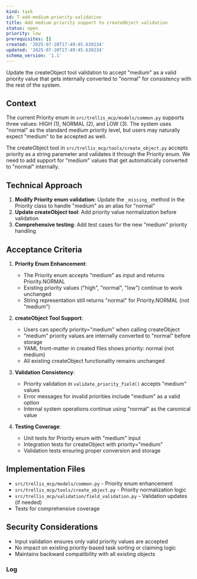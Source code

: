 ```yaml
---
kind: task
id: T-add-medium-priority-validation
title: Add medium priority support to createObject validation
status: open
priority: low
prerequisites: []
created: '2025-07-20T17:49:45.639234'
updated: '2025-07-20T17:49:45.639234'
schema_version: '1.1'
---
```

Update the createObject tool validation to accept "medium" as a valid priority value that gets internally converted to "normal" for consistency with the rest of the system.

## Context

The current Priority enum in `src/trellis_mcp/models/common.py` supports three values: HIGH (1), NORMAL (2), and LOW (3). The system uses "normal" as the standard medium priority level, but users may naturally expect "medium" to be accepted as well.

The createObject tool in `src/trellis_mcp/tools/create_object.py` accepts priority as a string parameter and validates it through the Priority enum. We need to add support for "medium" values that get automatically converted to "normal" internally.

## Technical Approach

1. **Modify Priority enum validation**: Update the `_missing_` method in the Priority class to handle "medium" as an alias for "normal"
2. **Update createObject tool**: Add priority value normalization before validation
3. **Comprehensive testing**: Add test cases for the new "medium" priority handling

## Acceptance Criteria

1. **Priority Enum Enhancement**:
   - The Priority enum accepts "medium" as input and returns Priority.NORMAL
   - Existing priority values ("high", "normal", "low") continue to work unchanged
   - String representation still returns "normal" for Priority.NORMAL (not "medium")

2. **createObject Tool Support**:
   - Users can specify priority="medium" when calling createObject
   - "medium" priority values are internally converted to "normal" before storage
   - YAML front-matter in created files shows priority: normal (not medium)
   - All existing createObject functionality remains unchanged

3. **Validation Consistency**:
   - Priority validation in `validate_priority_field()` accepts "medium" values
   - Error messages for invalid priorities include "medium" as a valid option
   - Internal system operations continue using "normal" as the canonical value

4. **Testing Coverage**:
   - Unit tests for Priority enum with "medium" input
   - Integration tests for createObject with priority="medium"
   - Validation tests ensuring proper conversion and storage

## Implementation Files

- `src/trellis_mcp/models/common.py` - Priority enum enhancement
- `src/trellis_mcp/tools/create_object.py` - Priority normalization logic
- `src/trellis_mcp/validation/field_validation.py` - Validation updates (if needed)
- Tests for comprehensive coverage

## Security Considerations

- Input validation ensures only valid priority values are accepted
- No impact on existing priority-based task sorting or claiming logic
- Maintains backward compatibility with all existing objects

### Log

